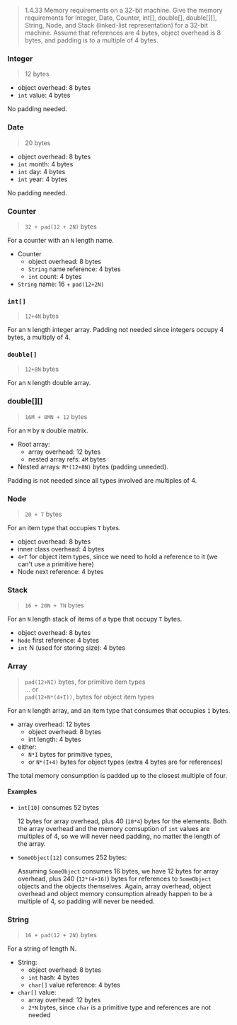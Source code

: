 > 1.4.33 Memory requirements on a 32-bit machine. Give the memory requirements
> for Integer, Date, Counter, int[], double[], double[][], String, Node, and Stack
> (linked-list representation) for a 32-bit machine. Assume that references are 4 bytes,
> object overhead is 8 bytes, and padding is to a multiple of 4 bytes.

### Integer

> 12 bytes

- object overhead: 8 bytes
- `int` value: 4 bytes

No padding needed.


### Date

> 20 bytes

- object overhead: 8 bytes
- `int` month: 4 bytes
- `int` day: 4 bytes
- `int` year: 4 bytes

No padding needed.

### Counter

> `32 + pad(12 + 2N)` bytes

For a counter with an `N` length name.

- Counter
    - object overhead: 8 bytes
    - `String` name reference: 4 bytes
    - `int` count: 4 bytes
- `String` name: 16 + `pad(12+2N)`

### `int[]`

> `12+4N` bytes

For an `N` length integer array. Padding not needed since integers occupy 4 bytes, a multiply of 4.

### `double[]`

> `12+8N` bytes

For an `N` length double array.

### double[][]

> `16M + 8MN + 12` bytes

For an `M` by `N` double matrix.

- Root array:
    - array overhead: 12 bytes
    - nested array refs: `4M` bytes
- Nested arrays: `M*(12+8N)` bytes (padding uneeded).

Padding is not needed since all types involved are multiples of 4.

### Node

> `20 + T` bytes

For an item type that occupies `T` bytes.

- object overhead: 8 bytes
- inner class overhead: 4 bytes
- `4+T` for object item types, since we need to hold a reference to it (we can't use a primitive here)
- Node next reference: 4 bytes

### Stack

> `16 + 20N + TN` bytes

For an `N` length stack of items of a type that occupy `T` bytes.

- object overhead: 8 bytes
- `Node` first reference: 4 bytes
- `int` N (used for storing size): 4 bytes

### Array

> `pad(12+NI)` bytes, for primitive item types  
> ... or   
> `pad(12+N*(4+I))`, bytes for object item types  

For an `N` length array, and an item type that consumes that occupies `I` bytes.

- array overhead: 12 bytes
    - object overhead: 8 bytes
    - int length: 4 bytes
- either:
    - `N*I` bytes for primitive types,
    - or `N*(I+4)` bytes for object types (extra 4 bytes are for references)

The total memory consumption is padded up to the closest multiple of four.

#### Examples

- `int[10]` consumes 52 bytes

    12 bytes for array overhead, plus 40 (`10*4`) bytes for the elements.
    Both the array overhead and the memory comsuption of `int` values are multiples of 4, so we will never need padding, no matter the length of the array.

- `SomeObject[12]` consumes 252 bytes:

    Assuming `SomeObject` consumes 16 bytes, we have 12 bytes for array overhead, plus 240 (`12*(4+16)`) bytes for references to `SomeObject` objects and the objects themselves. Again, array overhead, object overhead and object memory consumption already happen to be a multiple of 4, so padding will never be needed.

### String

> `16 + pad(12 + 2N)` bytes

For a string of length N.

- String:
    - object overhead: 8 bytes
    - `int` hash: 4 bytes
    - `char[]` value reference: 4 bytes
- `char[]` value:
    - array overhead: 12 bytes
    - `2*N` bytes, since `char` is a primitive type and references are not needed